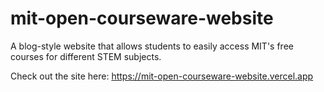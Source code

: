 # mit-open-courseware-website
A blog-style website that allows students to easily access MIT's free courses for different STEM subjects.

Check out the site here: https://mit-open-courseware-website.vercel.app
